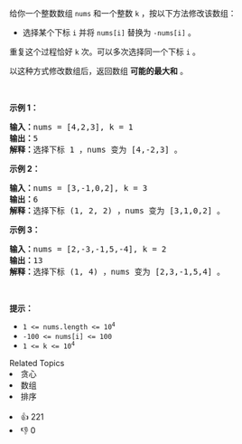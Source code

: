 <p>给你一个整数数组 <code>nums</code> 和一个整数 <code>k</code> ，按以下方法修改该数组：</p>

<ul>
	<li>选择某个下标 <code>i</code>&nbsp;并将 <code>nums[i]</code> 替换为 <code>-nums[i]</code> 。</li>
</ul>

<p>重复这个过程恰好 <code>k</code> 次。可以多次选择同一个下标 <code>i</code> 。</p>

<p>以这种方式修改数组后，返回数组 <strong>可能的最大和</strong> 。</p>

<p>&nbsp;</p>

<p><strong>示例 1：</strong></p>

<pre>
<strong>输入：</strong>nums = [4,2,3], k = 1
<strong>输出：</strong>5
<strong>解释：</strong>选择下标 1 ，nums 变为 [4,-2,3] 。
</pre>

<p><strong>示例 2：</strong></p>

<pre>
<strong>输入：</strong>nums = [3,-1,0,2], k = 3
<strong>输出：</strong>6
<strong>解释：</strong>选择下标 (1, 2, 2) ，nums 变为 [3,1,0,2] 。
</pre>

<p><strong>示例 3：</strong></p>

<pre>
<strong>输入：</strong>nums = [2,-3,-1,5,-4], k = 2
<strong>输出：</strong>13
<strong>解释：</strong>选择下标 (1, 4) ，nums 变为 [2,3,-1,5,4] 。
</pre>

<p>&nbsp;</p>

<p><strong>提示：</strong></p>

<ul>
	<li><code>1 &lt;= nums.length &lt;= 10<sup>4</sup></code></li>
	<li><code>-100 &lt;= nums[i] &lt;= 100</code></li>
	<li><code>1 &lt;= k &lt;= 10<sup>4</sup></code></li>
</ul>
<div><div>Related Topics</div><div><li>贪心</li><li>数组</li><li>排序</li></div></div><br><div><li>👍 221</li><li>👎 0</li></div>